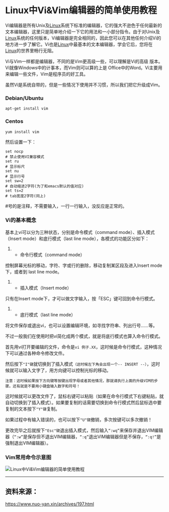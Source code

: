 # Linux中Vi&Vim编辑器的简单使用教程

Vi编辑器是所有Unix及[Linux](https://www.nuo-yan.xin/archives/tag/linux)系统下标准的编辑器，它的强大不逊色于任何最新的文本编辑器，这里只是简单地介绍一下它的用法和一小部分指令。由于对Unix及[Linux](https://www.nuo-yan.xin/archives/tag/linux)系统的任何版本，Vi编辑器是完全相同的，因此您可以在其他任何介绍Vi的地方进一步了解它。Vi也是[Linux](https://www.nuo-yan.xin/archives/tag/linux)中最基本的文本编辑器，学会它后，您将在[Linux](https://www.nuo-yan.xin/archives/tag/linux)的世界里畅行无阻。

Vi与Vim一样都是编辑器，不同的是Vim更高级一些，可以理解是Vi的高级 版本。Vi就像Windows中的计事本，而Vim则可以算的上是 Office中的Word。Vi主要用来编辑一些文件，Vim是程序员的好工具。

虽然Vi是系统自带的，但是一些情况下使用并不习惯，所以我们把它升级成Vim。

### Debian/Ubuntu

```
apt-get install vim
```

### Centos

```
yum install vim
```

然后设置一下：

```
set nocp
# 禁止使用VI兼容模式
set ru
# 显示标尺
set nu
# 显示行号
set sw=2
# 自动缩进2字符(为了和emacs默认的值对应)
set ts=2
# tab宽度2字符(同上)
```

\#号的是注释，不需要输入，一行一行输入，没反应是正常的。

### Vi的基本概念

基本上vi可以分为三种状态，分别是命令模式（command mode）、插入模式（Insert mode）和底行模式（last line mode），各模式的功能区分如下：

1. - 命令行模式（command mode）

控制屏幕光标的移动，字符、字或行的删除，移动复制某区段及进入Insert mode下，或者到 last line mode。

1. - 插入模式（Insert mode）

只有在Insert mode下，才可以做文字输入，按「ESC」键可回到命令行模式。

1. - 底行模式（last line mode）

将文件保存或退出vi，也可以设置编辑环境，如寻找字符串、列出行号……等。

不过一般我们在使用时把vi简化成两个模式，就是将底行模式也算入命令行模式。

首先用vi打开要编辑的文件，命令是`vi 例子.XX`，这时候是命令行模式，这种情况下可以通过各种命令修改文件。

然后按下`"I"键`就切换到了插入模式`（这时候左下角会出现一个-- INSERT --）`，这时候就可以输入文字了，用方向键可以控制光标的移动。

```
注意：这时候如果按下方向键等按键出现字母或者其他情况，那就请执行上面的升级VIM的步骤。还有就是不要用小键盘输入数字和符号！
```

这时候就可以更改文件了，鼠标右键可以粘贴（如果在命令行模式下右键粘贴，就自动切换到了插入模式）。如果要复制的话需要切换到命令行模式然后鼠标选中要复制的文本按下`"Y"键`复制。

如果过程中有输入错误的，也可以按下`"U"键`撤销，多次按键可以多次撤销！

更改完毕之后就按下`"Esc"键`退出插入模式，然后输入`“:wq”`来保存并退出VIM编辑器（`“:w”`是保存但不退出VIM编辑器，`“:q”`退出VIM编辑器但是不保存，`“:q!”`是强制退出VIM编辑器）。

### Vim常用命令示意图

![Linux中Vi&Vim编辑器的简单使用教程](https://www.nuo-yan.xin/wp-content/uploads/2016/08/e7299955038bc4e1.png)



---------

## 资料来源：

https://www.nuo-yan.xin/archives/197.html

